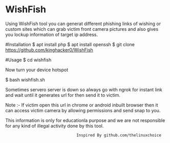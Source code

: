 # WishFish
Using WishFish tool you can generat different phishing links of wishing or custom sites which can grab victim front camera pictures and also gives you lockup information of target ip address.


#Installation
$ apt install php
$ apt install openssh
$ git clone https://github.com/kinghacker0/WishFish

#Usage
$ cd wishfish

Now turn your device hotspot

$ bash wishfish.sh

Sometimes servero server is down so always go with ngrok for instant link and wait until it generates url for then send it to victim.

Note :- If victim open this url in chrome or android inbuilt browser then it can access victim camera by allowing permissions and send snap to you.

This information is only for educationla purpose and we are not responsible for any kind of illegal activity done by this tool.

                                   Inspired By github.com/thelinuxchoice
